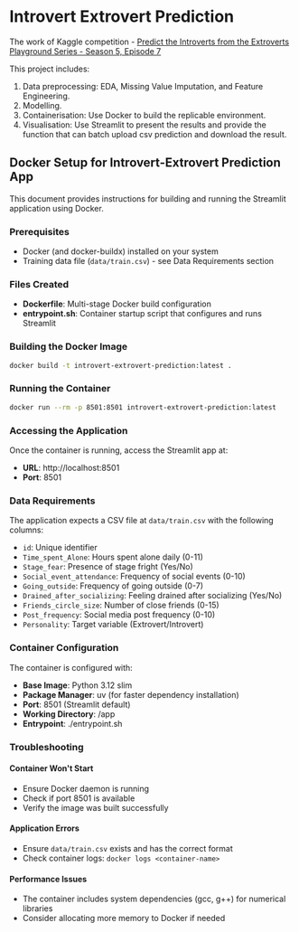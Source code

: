 # Introvert Extrovert Prediction

The work of Kaggle competition - [Predict the Introverts from the Extroverts Playground Series - Season 5, Episode 7](https://www.kaggle.com/competitions/playground-series-s5e7/overview)

This project includes:

1. Data preprocessing: EDA, Missing Value Imputation, and Feature Engineering.
2. Modelling.
3. Containerisation: Use Docker to build the replicable environment.
4. Visualisation: Use Streamlit to present the results and provide the function that can batch upload csv prediction and download the result.

## Docker Setup for Introvert-Extrovert Prediction App

This document provides instructions for building and running the Streamlit application using Docker.

### Prerequisites

- Docker (and docker-buildx) installed on your system
- Training data file (`data/train.csv`) - see Data Requirements section

### Files Created

- **Dockerfile**: Multi-stage Docker build configuration
- **entrypoint.sh**: Container startup script that configures and runs Streamlit

### Building the Docker Image

```bash
docker build -t introvert-extrovert-prediction:latest .
```

### Running the Container

```bash
docker run --rm -p 8501:8501 introvert-extrovert-prediction:latest
```

### Accessing the Application

Once the container is running, access the Streamlit app at:
- **URL**: http://localhost:8501
- **Port**: 8501

### Data Requirements

The application expects a CSV file at `data/train.csv` with the following columns:
- `id`: Unique identifier
- `Time_spent_Alone`: Hours spent alone daily (0-11)
- `Stage_fear`: Presence of stage fright (Yes/No)
- `Social_event_attendance`: Frequency of social events (0-10)
- `Going_outside`: Frequency of going outside (0-7)
- `Drained_after_socializing`: Feeling drained after socializing (Yes/No)
- `Friends_circle_size`: Number of close friends (0-15)
- `Post_frequency`: Social media post frequency (0-10)
- `Personality`: Target variable (Extrovert/Introvert)

### Container Configuration

The container is configured with:
- **Base Image**: Python 3.12 slim
- **Package Manager**: uv (for faster dependency installation)
- **Port**: 8501 (Streamlit default)
- **Working Directory**: /app
- **Entrypoint**: ./entrypoint.sh

### Troubleshooting

#### Container Won't Start
- Ensure Docker daemon is running
- Check if port 8501 is available
- Verify the image was built successfully

#### Application Errors
- Ensure `data/train.csv` exists and has the correct format
- Check container logs: `docker logs <container-name>`

#### Performance Issues
- The container includes system dependencies (gcc, g++) for numerical libraries
- Consider allocating more memory to Docker if needed